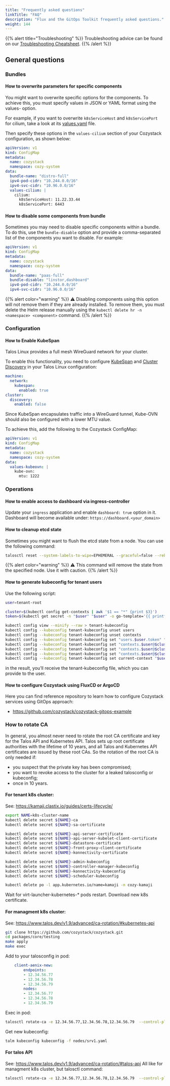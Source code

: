 ```yaml
---
title: "Frequently asked questions"
linkTitle: "FAQ"
description: "Flux and the GitOps Toolkit frequently asked questions."
weight: 144
---
```


{{% alert title="Troubleshooting" %}}
Troubleshooting advice can be found on our [Troubleshooting Cheatsheet](/docs/troubleshooting/).
{{% /alert %}}

## General questions

### Bundles

#### How to overwrite parameters for specific components

You might want to overwrite specific options for the components.
To achieve this, you must specify values in JSON or YAML format using the values-<component> option.

For example, if you want to overwrite `k8sServiceHost` and `k8sServicePort` for cilium,
take a look at its [values.yaml](https://github.com/cozystack/cozystack/blob/238061efbc0da61d60068f5de31d6eaa35c4d994/packages/system/cilium/values.yaml#L18-L19) file.

Then specify these options in the `values-cilium` section of your Cozystack configuration, as shown below:

```yaml
apiVersion: v1
kind: ConfigMap
metadata:
  name: cozystack
  namespace: cozy-system
data:
  bundle-name: "distro-full"
  ipv4-pod-cidr: "10.244.0.0/16"
  ipv4-svc-cidr: "10.96.0.0/16"
  values-cilium: |
    cilium:
      k8sServiceHost: 11.22.33.44
      k8sServicePort: 6443
```

#### How to disable some components from bundle

Sometimes you may need to disable specific components within a bundle.
To do this, use the `bundle-disable` option and provide a comma-separated list of the components you want to disable. For example:

```yaml
apiVersion: v1
kind: ConfigMap
metadata:
  name: cozystack
  namespace: cozy-system
data:
  bundle-name: "paas-full"
  bundle-disable: "linstor,dashboard"
  ipv4-pod-cidr: "10.244.0.0/16"
  ipv4-svc-cidr: "10.96.0.0/16"
```

{{% alert color="warning" %}}
:warning: Disabling components using this option will not remove them if they are already installed. To remove them, you must delete the Helm release manually using the `kubectl delete hr -n <namespace> <component>` command.
{{% /alert %}}

### Configuration

#### How to Enable KubeSpan

Talos Linux provides a full mesh WireGuard network for your cluster.

To enable this functionality, you need to configure [KubeSpan](https://www.talos.dev/v1.8/talos-guides/network/kubespan/) and [Cluster Discovery](https://www.talos.dev/v1.2/kubernetes-guides/configuration/discovery/) in your Talos Linux configuration:

```yaml
machine:
  network:
    kubespan:
      enabled: true
cluster:
  discovery:
    enabled: false
```

Since KubeSpan encapsulates traffic into a WireGuard tunnel, Kube-OVN should also be configured with a lower MTU value.

To achieve this, add the following to the Cozystack ConfigMap:

```yaml
apiVersion: v1
kind: ConfigMap
metadata:
  name: cozystack
  namespace: cozy-system
data:
  values-kubeovn: |
    kube-ovn:
      mtu: 1222
```

### Operations

#### How to enable access to dashboard via ingress-controller

Update your `ingress` application and enable `dashboard: true` option in it.  
Dashboard will become available under: `https://dashboard.<your_domain>`

#### How to cleanup etcd state

Sometimes you might want to flush the etcd state from a node. You can use the following command:

```bash
talosctl reset --system-labels-to-wipe=EPHEMERAL --graceful=false --reboot
```

{{% alert color="warning" %}}
:warning: This command will remove the state from the specified node. Use it with caution.
{{% /alert %}}


#### How to generate kubeconfig for tenant users

Use the following script:

```bash
user=tenant-root

cluster=$(kubectl config get-contexts | awk '$1 == "*" {print $3}')
token=$(kubectl get secret -n "$user" "$user" -o go-template='{{ printf "%s\n" (index .data "token" | base64decode) }}')

kubectl config view --minify --raw > tenant-kubeconfig
kubectl config --kubeconfig tenant-kubeconfig unset users
kubectl config --kubeconfig tenant-kubeconfig unset contexts
kubectl config --kubeconfig tenant-kubeconfig set "users.$user.token" "$token"  --set-raw-bytes=true
kubectl config --kubeconfig tenant-kubeconfig set "contexts.$user@$cluster.user" "$user"
kubectl config --kubeconfig tenant-kubeconfig set "contexts.$user@$cluster.namespace" "$user"
kubectl config --kubeconfig tenant-kubeconfig set "contexts.$user@$cluster.cluster" "$cluster"
kubectl config --kubeconfig tenant-kubeconfig set current-context "$user@$cluster"
```

in the result, you’ll receive the tenant-kubeconfig file, which you can provide to the user.

#### How to configure Cozystack using FluxCD or ArgoCD

Here you can find reference repository to learn how to configure Cozystack services using GitOps approach:

- https://github.com/cozystack/cozystack-gitops-example

### How to rotate CA
In general, you almost never need to rotate the root CA certificate and key for the Talos API and Kubernetes API. Talos sets up root certificate authorities with the lifetime of 10 years, and all Talos and Kubernetes API certificates are issued by these root CAs. So the rotation of the root CA is only needed if:
- you suspect that the private key has been compromised;
- you want to revoke access to the cluster for a leaked talosconfig or kubeconfig;
- once in 10 years.

#### For tenant k8s cluster:
See: https://kamaji.clastix.io/guides/certs-lifecycle/
```bash
export NAME=k8s-cluster-name
kubectl delete secret ${NAME}-ca
kubectl delete secret ${NAME}-sa-certificate

kubectl delete secret ${NAME}-api-server-certificate
kubectl delete secret ${NAME}-api-server-kubelet-client-certificate
kubectl delete secret ${NAME}-datastore-certificate
kubectl delete secret ${NAME}-front-proxy-client-certificate
kubectl delete secret ${NAME}-konnectivity-certificate

kubectl delete secret ${NAME}-admin-kubeconfig
kubectl delete secret ${NAME}-controller-manager-kubeconfig
kubectl delete secret ${NAME}-konnectivity-kubeconfig
kubectl delete secret ${NAME}-scheduler-kubeconfig

kubectl delete po -l app.kubernetes.io/name=kamaji -n cozy-kamaji
```

Wait for virt-launcher-kubernetes-* pods restart.
Download new k8s certificate.

#### For managment k8s cluster:
See: https://www.talos.dev/v1.9/advanced/ca-rotation/#kubernetes-api
```bash
git clone https://github.com/cozystack/cozystack.git
cd packages/core/testing
make apply
make exec
```

Add to your talosconfig in pod:
```yaml
    client-aenix-new:
        endpoints:
        - 12.34.56.77
        - 12.34.56.78
        - 12.34.56.79
        nodes:
        - 12.34.56.77
        - 12.34.56.78
        - 12.34.56.79
```

Exec in pod:
```bash
talosctl rotate-ca -e 12.34.56.77,12.34.56.78,12.34.56.79  --control-plane-nodes 12.34.56.77,12.34.56.78,12.34.56.79 --talos=false  --dry-run=false &
```

Get new kubeconfig:
```bash
talm kubeconfig kubeconfig -f nodes/srv1.yaml
```

#### For talos API
See: https://www.talos.dev/v1.9/advanced/ca-rotation/#talos-api
All like for managment k8s cluster, but talosctl command:
```bash
talosctl rotate-ca -e 12.34.56.77,12.34.56.78,12.34.56.79  --control-plane-nodes 12.34.56.77,12.34.56.78,12.34.56.79 --kubernetes=false  --dry-run=false &
```
